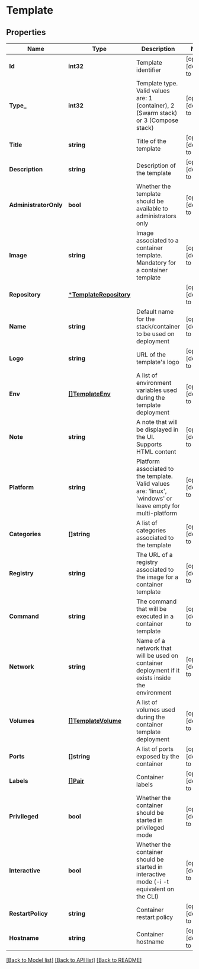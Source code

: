 # Template

## Properties
Name | Type | Description | Notes
------------ | ------------- | ------------- | -------------
**Id** | **int32** | Template identifier | [optional] [default to null]
**Type_** | **int32** | Template type. Valid values are: 1 (container), 2 (Swarm stack) or 3 (Compose stack) | [optional] [default to null]
**Title** | **string** | Title of the template | [optional] [default to null]
**Description** | **string** | Description of the template | [optional] [default to null]
**AdministratorOnly** | **bool** | Whether the template should be available to administrators only | [optional] [default to null]
**Image** | **string** | Image associated to a container template. Mandatory for a container template | [optional] [default to null]
**Repository** | [***TemplateRepository**](TemplateRepository.md) |  | [optional] [default to null]
**Name** | **string** | Default name for the stack/container to be used on deployment | [optional] [default to null]
**Logo** | **string** | URL of the template&#39;s logo | [optional] [default to null]
**Env** | [**[]TemplateEnv**](TemplateEnv.md) | A list of environment variables used during the template deployment | [optional] [default to null]
**Note** | **string** | A note that will be displayed in the UI. Supports HTML content | [optional] [default to null]
**Platform** | **string** | Platform associated to the template. Valid values are: &#39;linux&#39;, &#39;windows&#39; or leave empty for multi-platform | [optional] [default to null]
**Categories** | **[]string** | A list of categories associated to the template | [optional] [default to null]
**Registry** | **string** | The URL of a registry associated to the image for a container template | [optional] [default to null]
**Command** | **string** | The command that will be executed in a container template | [optional] [default to null]
**Network** | **string** | Name of a network that will be used on container deployment if it exists inside the environment | [optional] [default to null]
**Volumes** | [**[]TemplateVolume**](TemplateVolume.md) | A list of volumes used during the container template deployment | [optional] [default to null]
**Ports** | **[]string** | A list of ports exposed by the container | [optional] [default to null]
**Labels** | [**[]Pair**](Pair.md) | Container labels | [optional] [default to null]
**Privileged** | **bool** | Whether the container should be started in privileged mode | [optional] [default to null]
**Interactive** | **bool** | Whether the container should be started in interactive mode (-i -t equivalent on the CLI) | [optional] [default to null]
**RestartPolicy** | **string** | Container restart policy | [optional] [default to null]
**Hostname** | **string** | Container hostname | [optional] [default to null]

[[Back to Model list]](../README.md#documentation-for-models) [[Back to API list]](../README.md#documentation-for-api-endpoints) [[Back to README]](../README.md)


